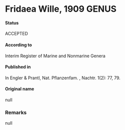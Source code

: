 Fridaea Wille, 1909 GENUS
=======

#### Status
ACCEPTED

#### According to
Interim Register of Marine and Nonmarine Genera

#### Published in
In Engler & Prantl, Nat. Pflanzenfam. , Nachtr. 1(2): 77, 79.

#### Original name
null

### Remarks
null